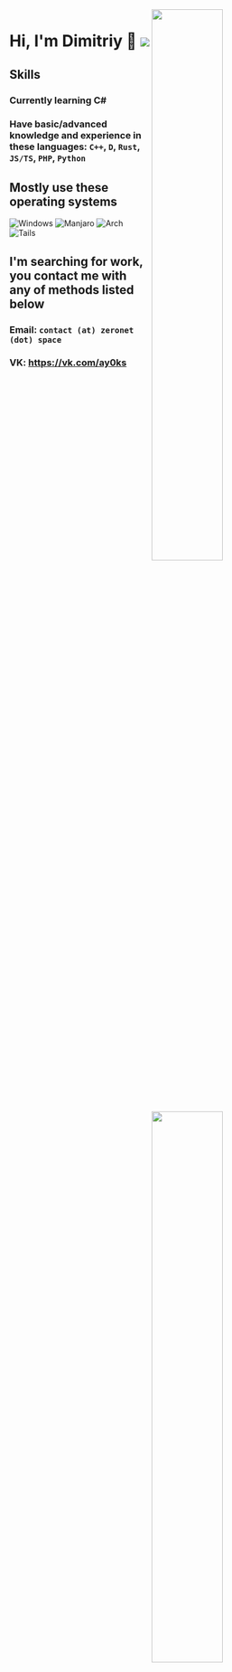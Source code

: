 <!-- Credit: https://github.com/anuraghazra/github-readme-stats -->
<img width="50%" align="right" src="https://github-readme-stats.vercel.app/api?username=ay0ks&hide_border=true&count_private=true&layout=compact&hide_title=true&show_icons=true&theme=dracula&icon_color=5194f0&bg_color=0d1117">
<img width="50%" align="right" src="https://github-readme-stats.vercel.app/api/top-langs/?username=ay0ks&hide=html&layout=compact&hide_border=true&hide_title=true&count_private=true&theme=dracula&icon_color=5194f0&bg_color=0d1117"/>

# Hi, I'm Dimitriy :wave: <img src="https://komarev.com/ghpvc/?username=ay0ks&label=%F0%9F%90%B1%E2%80%8D%F0%9F%91%A4"/>
## Skills
### Currently learning C#
### Have basic/advanced knowledge and experience in these languages: `C++`, `D`, `Rust`, `JS/TS`, `PHP`, `Python`
## Mostly use these operating systems
![Windows](https://img.shields.io/badge/Windows-0078D6?style=for-the-badge&logo=windows&logoColor=white)
![Manjaro](https://shields.io/badge/manjaro-green?logo=manjaro&style=for-the-badge)
![Arch](https://img.shields.io/badge/Arch%20Linux-1793D1?logo=arch-linux&logoColor=fff&style=for-the-badge)
![Tails](https://img.shields.io/badge/Tails%20-56347C?&style=for-the-badge&logo=tails&logoColor=white)
## I'm searching for work, you contact me with any of methods listed below
### **Email**: `contact (at) zeronet (dot) space`
### **VK**: https://vk.com/ay0ks
